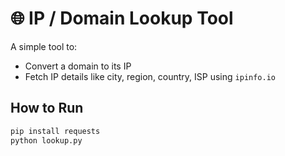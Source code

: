 # 🌐 IP / Domain Lookup Tool

A simple tool to:
- Convert a domain to its IP
- Fetch IP details like city, region, country, ISP using `ipinfo.io`

## How to Run
```bash
pip install requests
python lookup.py
